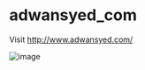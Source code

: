 # adwansyed_com
Visit http://www.adwansyed.com/

![image](https://user-images.githubusercontent.com/1751112/34926763-b28cf23e-f97f-11e7-9c03-a14142f1e083.png)
